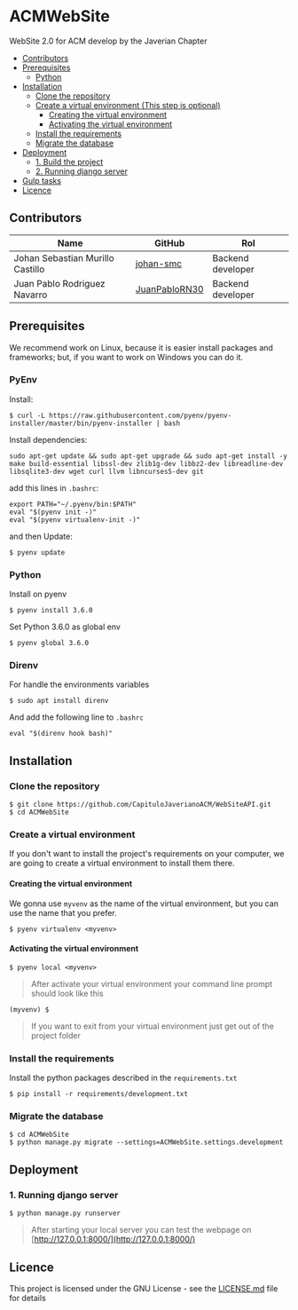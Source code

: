 # ACMWebSite
WebSite 2.0 for ACM develop by the Javerian Chapter

- [Contributors](#contributors)
- [Prerequisites](#prerequisites)
	- [Python](#python)
- [Installation](#installation)
	- [Clone the repository](#clone-the-repository)
	- [Create a virtual environment (This step is optional)](#create-a-virtual-environment-this-step-is-optional)
		- [Creating the virtual environment](#creating-the-virtual-environment)
		- [Activating the virtual environment](#activating-the-virtual-environment)
	- [Install the requirements](#install-the-requirements)
	- [Migrate the database](#migrate-the-database)
- [Deployment](#deployment)
	- [1. Build the project](#1-build-the-project)
	- [2. Running django server](#2-running-django-server)
- [Gulp tasks](#gulp-tasks)
- [Licence](#licence)

## Contributors
| Name                             | GitHub                                            | Rol                |
| -------------------------------- | ------------------------------------------------- | ------------------ |
| Johan Sebastian Murillo Castillo | [johan-smc](https://github.com/johan-smc)         | Backend developer  |
| Juan Pablo Rodriguez Navarro     | [JuanPabloRN30](https://github.com/JuanPabloRN30) | Backend developer  |


## Prerequisites

We recommend work on Linux, because it is easier install packages and frameworks; but, if you want to work on Windows you can do it.

### PyEnv

Install:

```shell
$ curl -L https://raw.githubusercontent.com/pyenv/pyenv-installer/master/bin/pyenv-installer | bash
```

Install dependencies:

```shell
sudo apt-get update && sudo apt-get upgrade && sudo apt-get install -y make build-essential libssl-dev zlib1g-dev libbz2-dev libreadline-dev libsqlite3-dev wget curl llvm libncurses5-dev git
```

add this lines in `.bashrc`:

```
export PATH="~/.pyenv/bin:$PATH"
eval "$(pyenv init -)"
eval "$(pyenv virtualenv-init -)"
```

and then Update:

```
$ pyenv update
```

### Python

Install on pyenv

```shell
$ pyenv install 3.6.0
```

Set Python 3.6.0 as global env

```shell
$ pyenv global 3.6.0
```

### Direnv

For handle the environments variables

```shell
$ sudo apt install direnv
```

And add the following line to `.bashrc`

```
eval "$(direnv hook bash)"
```

## Installation
### Clone the repository

```shell
$ git clone https://github.com/CapituloJaverianoACM/WebSiteAPI.git
$ cd ACMWebSite
```

### Create a virtual environment

If you don't want to install the project's requirements on your computer, we are going to create a virtual environment to install them there.

#### Creating the virtual environment

We gonna use `myvenv` as the name of the virtual environment, but you can use the name that you prefer.

```shell
$ pyenv virtualenv <myvenv>
```

#### Activating the virtual environment

```shell
$ pyenv local <myvenv>
```

> After activate your virtual environment your command line prompt should look like this

```shell
(myvenv) $
```

> If you want to exit from your virtual environment just get out of the project folder

### Install the requirements

Install the python packages described in the `requirements.txt`

```shell
$ pip install -r requirements/development.txt
```

### Migrate the database

```shell
$ cd ACMWebSite
$ python manage.py migrate --settings=ACMWebSite.settings.development
```

## Deployment

### 1. Running django server

```shell
$ python manage.py runserver
```

> After starting your local server you can test the webpage on [http://127.0.0.1:8000/](http://127.0.0.1:8000/)


## Licence
This project is licensed under the GNU License - see the [LICENSE.md](https://github.com/CapituloJaverianoACM/ACMWebSite/blob/master/LICENSE) file for details
